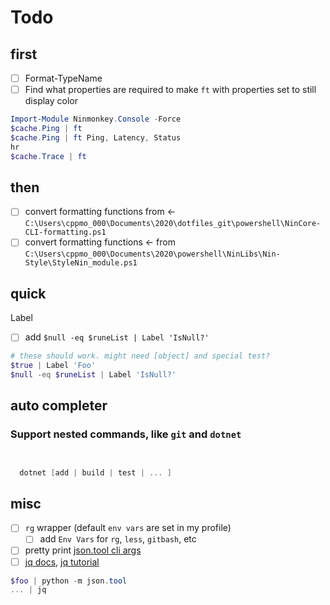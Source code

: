 # Todo

## first 

- [ ] Format-TypeName
- [ ] Find what properties are required to make `ft` with properties set to still display color

```ps1
Import-Module Ninmonkey.Console -Force
$cache.Ping | ft 
$cache.Ping | ft Ping, Latency, Status
hr
$cache.Trace | ft
```


## then

- [ ] convert formatting functions from <- `C:\Users\cppmo_000\Documents\2020\dotfiles_git\powershell\NinCore-CLI-formatting.ps1`
- [ ] convert formatting functions  <- from `C:\Users\cppmo_000\Documents\2020\powershell\NinLibs\Nin-Style\StyleNin_module.ps1`

## quick

Label

-   [ ] add `$null -eq $runeList | Label 'IsNull?'`

```ps1
# these should work. might need [object] and special test?
$true | Label 'Foo'
$null -eq $runeList | Label 'IsNull?'
```

## auto completer

### Support nested commands, like `git` and `dotnet`

```ps1


  dotnet [add | build | test | ... ]
```

## misc

-   [ ] `rg` wrapper (default `env vars` are set in my profile)
    -   [ ] add `Env Vars` for `rg`, `less`, `gitbash`, etc
-   [ ] pretty print [json.tool cli args](https://docs.python.org/3/library/json.html#command-line-options)
-   [ ] [jq docs](https://stedolan.github.io/jq/manual/), [jq tutorial](https://stedolan.github.io/jq/tutorial/)

```powershell
$foo | python -m json.tool
... | jq
```
